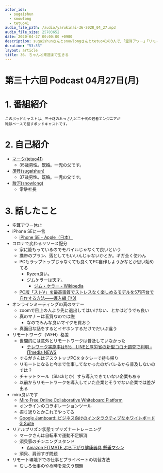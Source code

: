 ```yaml
---
actor_ids:
  - sugaishun
  - snowlong
  - tetuo41
audio_file_path: /audio/yarukinai-36-2020_04_27.mp3
audio_file_size: 25703652
date: 2020-04-27 00:00:00 +0900
description: sugaishunさんとsnowlongさんとtetuo41の3人で、「空耳アワー」「リモートワーク」「miro」について話しました。
duration: "53:33"
layout: article
title: 36. ちゃんと来週まで生きる
---
```


# 第三十六回 Podcast 04月27日(月)

# 1. 番組紹介
    このポッドキャストは、三十路のおっさんと二十代の若者エンジニアが
    雑談ベースで話すポッドキャストです。

# 2. 自己紹介
- [マーク(tetuo41)](https://twitter.com/tetuo41)
    - 35歳男性。既婚。一児の父です。
- [須貝(sugaishun)](https://twitter.com/sugaishun)
    - 37歳男性。既婚。一児の父です。
- [駿河(snowlong)](https://twitter.com/_snowlong)
    - 常駐社長

# 3. 話したこと
- 空耳アワー休止
- iPhone SEに一言
    - [iPhone SE - Apple（日本）](https://www.apple.com/jp/iphone-se/)
- コロナで変わるリソース配分
    - 家に籠もっているのでモバイルじゃなくて良いという
    - 携帯のプラン、落としてもいいんじゃないかとか。ギガ全く使わん
    - PCもラップトップじゃなくても良くてPC自作しようかなとか思い始めてる
        - Ryzen良い。
        - ジムケラーは天才。
            - [ジム・ケラー - Wikipedia](https://ja.wikipedia.org/wiki/%E3%82%B8%E3%83%A0%E3%83%BB%E3%82%B1%E3%83%A9%E3%83%BC)
    - [PC版「ストV」を最高画質でストレスなく楽しめるモデルを5万円台で自作する方法――導入編 (1/3)](https://www.itmedia.co.jp/pcuser/articles/2003/23/news070.html)
- オンラインミーティングの真のマナー
    - zoomで目上の人より先に退出してはいけない、とかはどうでも良い
    - 真のマナーは音質なのでは説
        - なのでみんな良いマイクを買おう
    - 真面目な話をするとイヤホンするだけでだいぶ違う
- リモートワーク（WFH）格差
    - 世間的には意外とリモートワークは普及していなかった
        - [テレワーク実施率は5％　LINEと厚労省の新型コロナ調査で判明 - ITmedia NEWS](https://www.itmedia.co.jp/news/articles/2004/06/news088.html)
    - するがさんはデスクトップPCをタクシーで持ち帰り
    - リモートになると今まで仕事してなかったのがバレるから普及しないのでは？
    - チャットツール（Slackとか）すら導入できていない企業もある
    - 以前からリモートワークを導入していた企業とそうでない企業では差が出る
- miro良いです
    - [Miro  Free Online Collaborative Whiteboard Platform](https://miro.com/)
    - オンラインのコラボレーションツール
    - 振り返りとかこれでやってる
    - [Google Jamboard: ビジネス向けのインタラクティブなホワイトボード  G Suite](https://gsuite.google.co.jp/intl/ja/products/jamboard/)
- リアルプリズン状態でプリズナートレーニング
    - マークさんは自転車で運動不足解消
    - 須貝家のチンニングスタンド
        - [Amazon  FITMATE ぶら下がり健康器具 懸垂マシン](https://www.amazon.co.jp/gp/product/B07N19V515/)
    - 須貝、肩弱すぎ問題
- リモート環境下での仕事とプライベートの切替方法
    - むしろ仕事のやめ時を見失う問題

